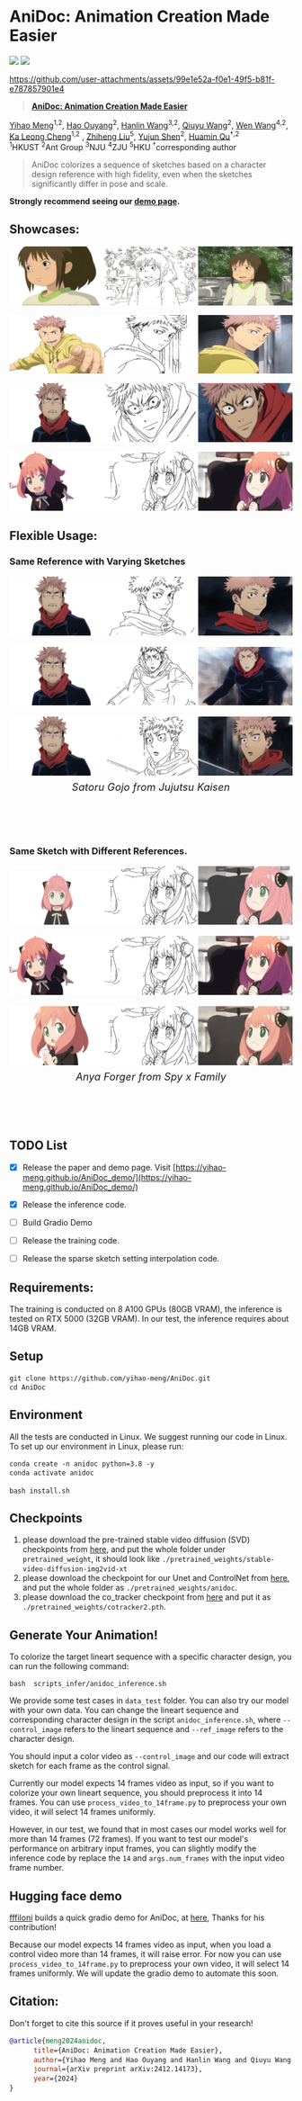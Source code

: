 # AniDoc: Animation Creation Made Easier
<a href="https://yihao-meng.github.io/AniDoc_demo/"><img src="https://img.shields.io/static/v1?label=Project&message=Website&color=blue"></a>
<a href="https://arxiv.org/pdf/2412.14173"><img src="https://img.shields.io/badge/arXiv-2404.12.14173-b31b1b.svg"></a>



https://github.com/user-attachments/assets/99e1e52a-f0e1-49f5-b81f-e787857901e4




> <a href="https://yihao-meng.github.io/AniDoc_demo">**AniDoc: Animation Creation Made Easier**</a>
>

[Yihao Meng](https://yihao-meng.github.io/)<sup>1,2</sup>, [Hao Ouyang](https://ken-ouyang.github.io/)<sup>2</sup>, [Hanlin Wang](https://openreview.net/profile?id=~Hanlin_Wang2)<sup>3,2</sup>, [Qiuyu Wang](https://github.com/qiuyu96)<sup>2</sup>, [Wen Wang](https://github.com/encounter1997)<sup>4,2</sup>, [Ka Leong Cheng](https://felixcheng97.github.io/)<sup>1,2</sup> , [Zhiheng Liu](https://johanan528.github.io/)<sup>5</sup>, [Yujun Shen](https://shenyujun.github.io/)<sup>2</sup>, [Huamin Qu](http://www.huamin.org/index.htm/)<sup>†,2</sup><br>
<sup>1</sup>HKUST <sup>2</sup>Ant Group <sup>3</sup>NJU <sup>4</sup>ZJU <sup>5</sup>HKU <sup>†</sup>corresponding author

> AniDoc colorizes a sequence of sketches based on a character design reference with high fidelity, even when the sketches significantly differ in pose and scale.  
</p>

**Strongly recommend seeing our [demo page](https://yihao-meng.github.io/AniDoc_demo).**


## Showcases:
<p style="text-align: center;">
  <img src="figure/showcases/image1.gif" alt="GIF" />
</p>
<p style="text-align: center;">
  <img src="figure/showcases/image2.gif" alt="GIF" />
</p>
<p style="text-align: center;">
  <img src="figure/showcases/image3.gif" alt="GIF" />
</p>
<p style="text-align: center;">
  <img src="figure/showcases/image4.gif" alt="GIF" />
</p>

## Flexible Usage:
### Same Reference with Varying Sketches
<div style="display: flex; flex-direction: column; align-items: center; gap: 20px;">
<img src="figure/showcases/image29.gif" alt="GIF Animation">
<img src="figure/showcases/image30.gif" alt="GIF Animation">
<img src="figure/showcases/image31.gif" alt="GIF Animation"  style="margin-bottom: 40px;"> 
<div style="text-align:center; margin-top: -50px; margin-bottom: 70px;font-size: 18px; letter-spacing: 0.2px;">
        <em>Satoru Gojo from Jujutsu Kaisen</em>
</div>
</div>

### Same Sketch with Different References.

<div style="display: flex; flex-direction: column; align-items: center; gap: 20px;">
<img src="figure/showcases/image33.gif" alt="GIF Animation" >

<img src="figure/showcases/image34.gif" alt="GIF Animation" >
<img src="figure/showcases/image35.gif" alt="GIF Animation" style="margin-bottom: 40px;"> 
<div style="text-align:center; margin-top: -50px; margin-bottom: 70px;font-size: 18px; letter-spacing: 0.2px;">
        <em>Anya Forger from Spy x Family</em>
</div>
</div>

## TODO List

- [x] Release the paper and demo page. Visit [https://yihao-meng.github.io/AniDoc_demo/](https://yihao-meng.github.io/AniDoc_demo/) 
- [x] Release the inference code.
- [ ] Build Gradio Demo
- [ ] Release the training code.
- [ ] Release the sparse sketch setting interpolation code.


## Requirements:
The training is conducted on 8 A100 GPUs (80GB VRAM), the inference is tested on RTX 5000 (32GB VRAM). In our test, the inference requires about 14GB VRAM.
## Setup
```
git clone https://github.com/yihao-meng/AniDoc.git
cd AniDoc
```

## Environment
All the tests are conducted in Linux. We suggest running our code in Linux. To set up our environment in Linux, please run:
```
conda create -n anidoc python=3.8 -y
conda activate anidoc

bash install.sh
```
## Checkpoints
1. please download the pre-trained stable video diffusion (SVD) checkpoints from [here](https://huggingface.co/stabilityai/stable-video-diffusion-img2vid/tree/main), and put the whole folder under `pretrained_weight`, it should look like `./pretrained_weights/stable-video-diffusion-img2vid-xt`
2. please download the checkpoint for our Unet and ControlNet from [here](https://huggingface.co/Yhmeng1106/anidoc/tree/main), and put the whole folder as `./pretrained_weights/anidoc`.
3. please download the co_tracker checkpoint from [here](https://huggingface.co/facebook/cotracker/blob/main/cotracker2.pth) and put it as  `./pretrained_weights/cotracker2.pth`.
   



## Generate Your Animation!
To colorize the target lineart sequence with a specific character design, you can run the following command:
```
bash  scripts_infer/anidoc_inference.sh
```


We provide some test cases in  `data_test` folder. You can also try our model with your own data. You can change the lineart sequence and corresponding character design in the script `anidoc_inference.sh`, where `--control_image` refers to the lineart sequence and `--ref_image` refers to the character design. 

You should input a color video as `--control_image` and our code will extract sketch for each frame as the control signal.

Currently our model expects 14 frames video as input, so if you want to colorize your own lineart sequence, you should preprocess it into 14 frames. You can use `process_video_to_14frame.py` to preprocess your own video, it will select 14 frames uniformly.

However, in our test, we found that in most cases our model works well for more than 14 frames (72 frames). If you want to test our model's performance on arbitrary input frames, you can slightly modify the inference code by replace the `14` and `args.num_frames` with the input video frame number.

## Hugging face demo
[fffiloni](https://huggingface.co/fffiloni) builds a quick gradio demo for AniDoc, at [here](https://huggingface.co/spaces/fffiloni/AniDoc), Thanks for his contribution!

Because our model expects 14 frames video as input, when you load a control video more than 14 frames, it will raise error. For now you can use `process_video_to_14frame.py` to preprocess your own video, it will select 14 frames uniformly. We will update the gradio demo to automate this soon.


## Citation:
Don't forget to cite this source if it proves useful in your research!
```bibtex
@article{meng2024anidoc,
      title={AniDoc: Animation Creation Made Easier},
      author={Yihao Meng and Hao Ouyang and Hanlin Wang and Qiuyu Wang and Wen Wang and Ka Leong Cheng and Zhiheng Liu and Yujun Shen and Huamin Qu},
      journal={arXiv preprint arXiv:2412.14173},
      year={2024}
}

```
